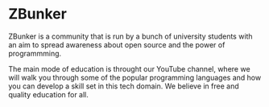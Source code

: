 # ZBunker

ZBunker is a community that is run by a bunch of university students with an aim to spread awareness about open source and the power of programmming.

The main mode of education is throught our YouTube channel, where we will walk you through some of the popular programming languages and how you can develop a skill set in this tech domain.
We believe in free and quality education for all.
